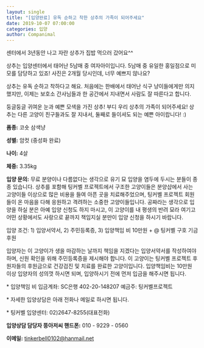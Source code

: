 ```yaml
---
layout: single
title: "[입양완료] 유독 순하고 착한 상추의 가족이 되어주세요"
date: 2019-10-07 07:00:00
categories: 입양
author: Companimal
---
```


센터에서 3년동안 나고 자란 상추가 집밥 먹으러 갔어요^^

상추는 입양센터에서 태어난 5남매 중 여자아이입니다. 5남매 중 유일한 홍일점으로 미모를 담당하고 있죠! 사진은 2개월 당시인데, 너무 예쁘지 않나요?

상추는 유독 순하고 착하다고 해요. 처음에는 한배에서 태어난 식구 냥이들에게만 의지했지만, 이제는 보호소 간사님들과 한 공간에서 지내면서 사람도 잘 따른다고 합니다.

둥글둥글 귀여운 눈과 예쁜 모색을 가진 상추! 부디 우리 상추의 가족이 되어주세요! 상추는 다른 고양이 친구들과도 잘 지내서, 둘째로 들이셔도 되는 예쁜 아이랍니다! :)

**품종:** 코숏 삼색냥

**성별:** 암컷 (중성화 완료)

**나이:** 4살

**체중:** 3.35kg

**입양 문의:** 무료 분양이나 다름없다는 생각으로 유기 묘 입양을 염두에 두시는 분들이 종종 있습니다. 상추를 포함해 팅커벨 프로젝트에서 구조한 고양이들은 분양샵에서 사는 고양이들 이상으로 많은 비용을 들여 아픈 곳을 치료해주었으며, 팅커벨 프로젝트 회원들이 온 마음을 다해 응원하고 격려하는 소중한 고양이들입니다. 공짜라는 생각으로 입양을 하실 분은 아예 입양 신청도 하지 마시고, 이 고양이를 내 평생의 반려 묘라 여기고 어떤 상황에서도 사랑으로 끝까지 책임지실 분만이 입양 신청을 하시기 바랍니다.

입양 조건: 1) 입양서약서, 2) 주민등록증, 3) 입양책임 비 10만원 + @ 팅커벨 구호 기금 후원

입양자는 이 고양이가 생을 마감하는 날까지 책임을 지겠다는 입양서약서를 작성하여야 하며, 신원 확인을 위해 주민등록증을 제시해야 합니다. 이 고양이는 팅커벨 프로젝트 후원자들의 후원금으로 건강검진 및 치료를 완료한 고양이입니다. 입양책임비는 10만원 이상 입양자의 성의껏 하시면 되며, 입양하시기 전에 먼저 입금을 해주시면 됩니다.

\* 입양책임 비 입금계좌: SC은행 402-20-148207 예금주: 팅커벨프로젝트

\* 자세한 입양상담은 아래 전화나 메일로 하시면 됩니다.

\* 팅커벨 입양센터: 02)2647-8255(대표전화)

**입양상담 담당자 뚱아저씨 핸드폰:** 010 - 9229 - 0560

**이메일:** tinkerbell0102@hanmail.net
